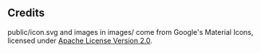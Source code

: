 ## Credits
public/icon.svg and images in images/ come from Google's Material Icons, licensed under [Apache License Version 2.0](https://www.apache.org/licenses/LICENSE-2.0.txt).
